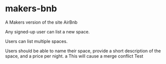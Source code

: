 # makers-bnb
A Makers version of the site AirBnb

Any signed-up user can list a new space.

Users can list multiple spaces.

Users should be able to name their space, provide a short description of the space, and a price per night. a
This will cause a merge conflict
Test